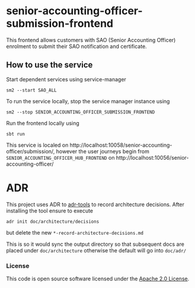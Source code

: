 
# senior-accounting-officer-submission-frontend

This frontend allows customers with SAO (Senior Accounting Officer) enrolment to submit their SAO notification and certificate.

## How to use the service

Start dependent services using service-manager

`sm2 --start SAO_ALL`

To run the service locally, stop the service manager instance using

`sm2 --stop SENIOR_ACCOUNTING_OFFICER_SUBMISSION_FRONTEND`

Run the frontend locally using

`sbt run`

This service is localed on http://localhost:10058/senior-accounting-officer/submission/, however the user journeys begin from
`SENIOR_ACCOUNTING_OFFICER_HUB_FRONTEND` on http://localhost:10056/senior-accounting-officer/

# ADR
This project uses ADR to [adr-tools](https://github.com/npryce/adr-tools) to record architecture decisions.
After installing the tool ensure to execute

`adr init doc/architecture/decisions`

but delete the new `*-record-architecture-decisions.md`

This is so it would sync the output directory so that subsequent docs are placed under `doc/architecture` otherwise the default will go into `doc/adr/`

### License

This code is open source software licensed under the [Apache 2.0 License]("http://www.apache.org/licenses/LICENSE-2.0.html").
